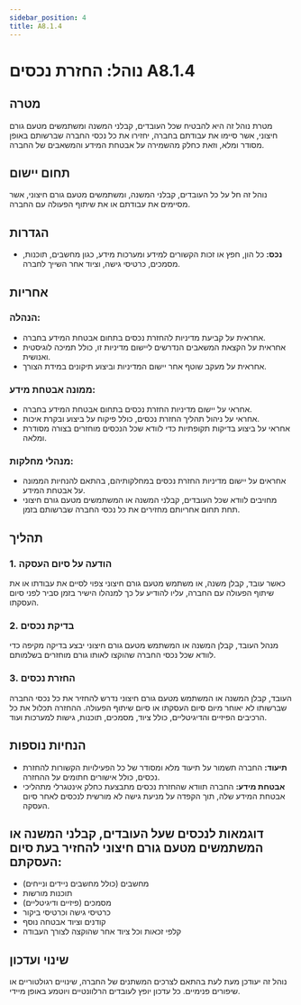 ```yaml
---
sidebar_position: 4
title: A8.1.4
---
```



# נוהל: החזרת נכסים A8.1.4

## מטרה
מטרת נוהל זה היא להבטיח שכל העובדים, קבלני המשנה ומשתמשים מטעם גורם חיצוני, אשר סיימו את עבודתם בחברה, יחזירו את כל נכסי החברה שברשותם באופן מסודר ומלא, וזאת כחלק מהשמירה על אבטחת המידע והמשאבים של החברה.

## תחום יישום
נוהל זה חל על כל העובדים, קבלני המשנה, ומשתמשים מטעם גורם חיצוני, אשר מסיימים את עבודתם או את שיתוף הפעולה עם החברה.

## הגדרות
- **נכס:** כל הון, חפץ או זכות הקשורים למידע ומערכות מידע, כגון מחשבים, תוכנות, מסמכים, כרטיסי גישה, וציוד אחר השייך לחברה.

## אחריות
### הנהלה:
- אחראית על קביעת מדיניות להחזרת נכסים בתחום אבטחת המידע בחברה.
- אחראית על הקצאת המשאבים הנדרשים ליישום מדיניות זו, כולל תמיכה לוגיסטית ואנושית.
- אחראית על מעקב שוטף אחר יישום המדיניות וביצוע תיקונים במידת הצורך.

### ממונה אבטחת מידע:
- אחראי על יישום מדיניות החזרת נכסים בתחום אבטחת המידע בחברה.
- אחראי על ניהול תהליך החזרת נכסים, כולל פיקוח על ביצוע ובקרת איכות.
- אחראי על ביצוע בדיקות תקופתיות כדי לוודא שכל הנכסים מוחזרים בצורה מסודרת ומלאה.

### מנהלי מחלקות:
- אחראים על יישום מדיניות החזרת נכסים במחלקותיהם, בהתאם להנחיות הממונה על אבטחת המידע.
- מחויבים לוודא שכל העובדים, קבלני המשנה או המשתמשים מטעם גורם חיצוני תחת תחום אחריותם מחזירים את כל נכסי החברה שברשותם בזמן.

## תהליך
### 1. הודעה על סיום העסקה
כאשר עובד, קבלן משנה, או משתמש מטעם גורם חיצוני צפוי לסיים את עבודתו או את שיתוף הפעולה עם החברה, עליו להודיע על כך למנהלו הישיר בזמן סביר לפני סיום העסקתו.

### 2. בדיקת נכסים
מנהל העובד, קבלן המשנה או המשתמש מטעם גורם חיצוני יבצע בדיקה מקיפה כדי לוודא שכל נכסי החברה שהוקצו לאותו גורם מוחזרים בשלמותם.

### 3. החזרת נכסים
העובד, קבלן המשנה או המשתמש מטעם גורם חיצוני נדרש להחזיר את כל נכסי החברה שברשותו לא יאוחר מיום סיום העסקתו או סיום שיתוף הפעולה. ההחזרה תכלול את כל הרכיבים הפיזיים והדיגיטליים, כולל ציוד, מסמכים, תוכנות, גישות למערכות ועוד.

## הנחיות נוספות
- **תיעוד:** החברה תשמור על תיעוד מלא ומסודר של כל הפעילויות הקשורות להחזרת נכסים, כולל אישורים חתומים על ההחזרה.
- **אבטחת מידע:** החברה תוודא שהחזרת נכסים מתבצעת כחלק אינטגרלי מתהליכי אבטחת המידע שלה, תוך הקפדה על מניעת גישה לא מורשית לנכסים לאחר סיום העסקה.

## דוגמאות לנכסים שעל העובדים, קבלני המשנה או המשתמשים מטעם גורם חיצוני להחזיר בעת סיום העסקתם:
- מחשבים (כולל מחשבים ניידים ונייחים)
- תוכנות מורשות
- מסמכים (פיזיים ודיגיטליים)
- כרטיסי גישה וכרטיסי ביקור
- קודנים וציוד אבטחה נוסף
- קלפי זכאות וכל ציוד אחר שהוקצה לצורך העבודה

## שינוי ועדכון
נוהל זה יעודכן מעת לעת בהתאם לצרכים המשתנים של החברה, שינויים רגולטוריים או שיפורים פנימיים. כל עדכון יופץ לעובדים הרלוונטיים ויוטמע באופן מיידי.